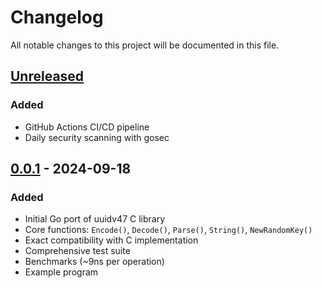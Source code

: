 # Changelog

All notable changes to this project will be documented in this file.

## [Unreleased]

### Added
- GitHub Actions CI/CD pipeline
- Daily security scanning with gosec

## [0.0.1] - 2024-09-18

### Added

- Initial Go port of uuidv47 C library
- Core functions: `Encode()`, `Decode()`, `Parse()`, `String()`, `NewRandomKey()`
- Exact compatibility with C implementation
- Comprehensive test suite
- Benchmarks (~9ns per operation)
- Example program

[Unreleased]: https://github.com/n2p5/uuid47/compare/v0.0.1...HEAD
[0.0.1]: https://github.com/n2p5/uuid47/releases/tag/v0.0.1